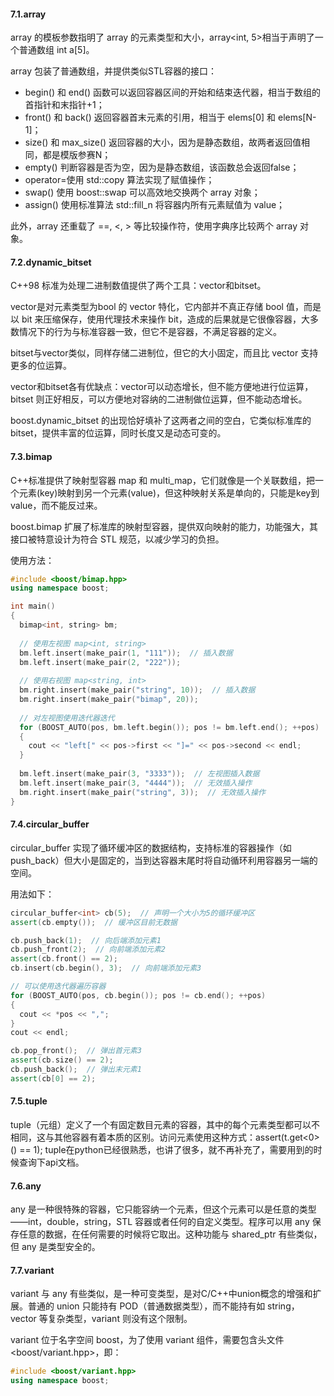 #### 7.1.array

array 的模板参数指明了 array 的元素类型和大小，array<int, 5>相当于声明了一个普通数组 int a[5]。

array 包装了普通数组，并提供类似STL容器的接口：

+ begin() 和 end() 函数可以返回容器区间的开始和结束迭代器，相当于数组的首指针和末指针+1；
+ front() 和 back() 返回容器首末元素的引用，相当于 elems[0] 和 elems[N-1]；
+ size() 和 max_size() 返回容器的大小，因为是静态数组，故两者返回值相同，都是模版参赛N；
+ empty() 判断容器是否为空，因为是静态数组，该函数总会返回false；
+ operator=使用 std::copy 算法实现了赋值操作；
+ swap() 使用 boost::swap 可以高效地交换两个 array 对象；
+ assign() 使用标准算法 std::fill_n 将容器内所有元素赋值为 value；

此外，array 还重载了 ==, <, > 等比较操作符，使用字典序比较两个 array 对象。



#### 7.2.dynamic_bitset

C++98 标准为处理二进制数值提供了两个工具：vector<bool>和bitset。

vector<bool>是对元素类型为bool 的 vector 特化，它内部并不真正存储 bool 值，而是以 bit 来压缩保存，使用代理技术来操作 bit，造成的后果就是它很像容器，大多数情况下的行为与标准容器一致，但它不是容器，不满足容器的定义。

bitset与vector<bool>类似，同样存储二进制位，但它的大小固定，而且比 vector<bool> 支持更多的位运算。

vector<bool>和bitset各有优缺点：vector<bool>可以动态增长，但不能方便地进行位运算，bitset 则正好相反，可以方便地对容纳的二进制做位运算，但不能动态增长。

boost.dynamic_bitset 的出现恰好填补了这两者之间的空白，它类似标准库的 bitset，提供丰富的位运算，同时长度又是动态可变的。



#### 7.3.bimap

C++标准提供了映射型容器 map 和 multi_map，它们就像是一个关联数组，把一个元素(key)映射到另一个元素(value)，但这种映射关系是单向的，只能是key到value，而不能反过来。

boost.bimap 扩展了标准库的映射型容器，提供双向映射的能力，功能强大，其接口被特意设计为符合 STL 规范，以减少学习的负担。

使用方法：

```c++
#include <boost/bimap.hpp>
using namespace boost;

int main()
{
  bimap<int, string> bm;
  
  // 使用左视图 map<int, string>
  bm.left.insert(make_pair(1, "111"));  // 插入数据
  bm.left.insert(make_pair(2, "222"));
  
  // 使用右视图 map<string, int>
  bm.right.insert(make_pair("string", 10));  // 插入数据
  bm.right.insert(make_pair("bimap", 20));
  
  // 对左视图使用迭代器迭代
  for (BOOST_AUTO(pos, bm.left.begin()); pos != bm.left.end(); ++pos)
  {
    cout << "left[" << pos->first << "]=" << pos->second << endl;
  }
  
  bm.left.insert(make_pair(3, "3333"));  // 左视图插入数据
  bm.left.insert(make_pair(3, "4444"));  // 无效插入操作
  bm.right.insert(make_pair("string", 3));  // 无效插入操作
}
```



#### 7.4.circular_buffer

circular_buffer 实现了循环缓冲区的数据结构，支持标准的容器操作（如push_back）但大小是固定的，当到达容器末尾时将自动循环利用容器另一端的空间。

用法如下：

```c++
circular_buffer<int> cb(5);  // 声明一个大小为5的循环缓冲区
assert(cb.empty());  // 缓冲区目前无数据

cb.push_back(1);  // 向后端添加元素1
cb.push_front(2);  // 向前端添加元素2
assert(cb.front() == 2);
cb.insert(cb.begin(), 3);  // 向前端添加元素3

// 可以使用迭代器遍历容器
for (BOOST_AUTO(pos, cb.begin()); pos != cb.end(); ++pos)
{
  cout << *pos << ",";
}
cout << endl;

cb.pop_front();  // 弹出首元素3
assert(cb.size() == 2);
cb.push_back();  // 弹出末元素1
assert(cb[0] == 2);
```



#### 7.5.tuple

tuple（元组）定义了一个有固定数目元素的容器，其中的每个元素类型都可以不相同，这与其他容器有着本质的区别。访问元素使用这种方式：assert(t.get<0>() == 1); tuple在python已经很熟悉，也讲了很多，就不再补充了，需要用到的时候查询下api文档。



#### 7.6.any

any 是一种很特殊的容器，它只能容纳一个元素，但这个元素可以是任意的类型——int，double，string，STL 容器或者任何的自定义类型。程序可以用 any 保存任意的数据，在任何需要的时候将它取出。这种功能与 shared_ptr<void> 有些类似，但 any 是类型安全的。



#### 7.7.variant

variant 与 any 有些类似，是一种可变类型，是对C/C++中union概念的增强和扩展。普通的 union 只能持有 POD（普通数据类型），而不能持有如 string，vector 等复杂类型，variant 则没有这个限制。

variant 位于名字空间 boost，为了使用 variant 组件，需要包含头文件 <boost/variant.hpp>，即：

```c++
#include <boost/variant.hpp>
using namespace boost;
```









